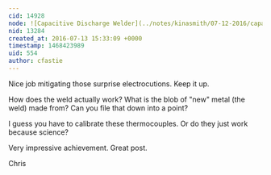 ```yaml
---
cid: 14928
node: ![Capacitive Discharge Welder](../notes/kinasmith/07-12-2016/capacitive-discharge-welder)
nid: 13284
created_at: 2016-07-13 15:33:09 +0000
timestamp: 1468423989
uid: 554
author: cfastie
---
```


Nice job mitigating those surprise electrocutions. Keep it up.

How does the weld actually work? What is the blob of "new" metal (the weld) made from? Can you file that down into a point?

I guess you have to calibrate these thermocouples. Or do they just work because science?

Very impressive achievement. Great post.

Chris

